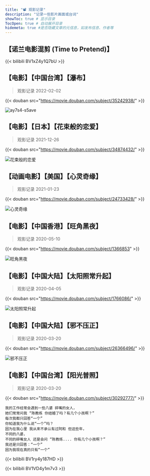 ```yaml
---
title: "📽️ 观影记录"
description: "记录一些影片画面或台词"
showToc: true # 显示目录
TocOpen: true # 自动展开目录
hidemeta: true #是否隐藏文章的元信息，如发布信息、作者等
---
```




## 【诺兰电影混剪 (Time to Pretend)】

{{< bilibili BV1xZ4y1Q7bU >}}  



## 【电影】【中国台湾】【瀑布】

>观影记录	2022-02-02 

{{< douban src="https://movie.douban.com/subject/35242938/" >}} 

![ay7s4-s5ave](/img/ay7s4-s5ave.png)



## 【电影】【日本】【花束般的恋爱】

>观影记录	2021-12-26 

{{< douban src="https://movie.douban.com/subject/34874432/" >}} 

![花束般的恋爱](/img/花束般的恋爱.jpg)



## 【动画电影】【美国】【心灵奇缘】

> 观影记录	2021-01-23

{{< douban src="https://movie.douban.com/subject/24733428/" >}} 

![心灵奇缘](/img/心灵奇缘.jpg)





## 【电影】【中国香港】【旺角黑夜】

>观影记录	2020-05-10 

{{< douban src="https://movie.douban.com/subject/1366853" >}} 

![旺角黑夜](/img/旺角黑夜.jpg)



## 【电影】【中国大陆】【太阳照常升起】

>观影记录	2020-04-05

{{< douban src="https://movie.douban.com/subject/1766086/" >}} 

![太阳照常升起](/img/太阳照常升起.png)

## 【电影】【中国大陆】【邪不压正】

> 观影记录	2020-03-20

{{< douban src="https://movie.douban.com/subject/26366496/" >}} 

![邪不压正](/img/邪不压正.jpg)



## 【电影】【中国台湾】【阳光普照】

> 观影记录	2020-03-20

{{< douban src="https://movie.douban.com/subject/30292777/" >}} 

```text
我的工作经常会遇到一些八婆 碎嘴的女人，
她们常常问我 “陈教练 你结婚了吗？有几个小孩啊？” 
每次我都只回答“一个” 
你知道我为什么说“一个”吗？ 
因为在我心里 我从来不承认有过阿和 但这些年，
不同的八婆，
不同的碎嘴女人 还是会问 “陈教练.... 你有几个小孩啊？” 
我还是只回答：“一个” 
因为我现在真的只有“一个”
```

{{< bilibili BV1ry4y187HD >}}  

{{< bilibili BV1VD4y1m7v3 >}}  


